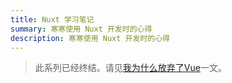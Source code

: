 ```yaml
---
title: Nuxt 学习笔记
summary: 寒寒使用 Nuxt 开发时的心得
description: 寒寒使用 Nuxt 开发时的心得
---
```



> 此系列已经终结。请见[我为什么放弃了Vue](../give-up-vue.md)一文。
